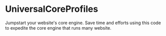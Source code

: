 UniversalCoreProfiles
=====================

Jumpstart your website's core engine. Save time and efforts using this code to expedite the core engine that runs many website.
